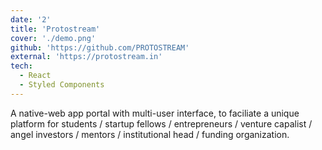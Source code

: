 ```yaml
---
date: '2'
title: 'Protostream'
cover: './demo.png'
github: 'https://github.com/PROTOSTREAM'
external: 'https://protostream.in'
tech:
  - React
  - Styled Components
---
```


A native-web app portal with multi-user interface, to faciliate a unique platform for students / startup fellows / entrepreneurs / venture capalist / angel investors / mentors / institutional head / funding organization.
